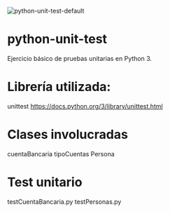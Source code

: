 ![python-unit-test-default](https://github.com/i210-bbdd/python-unit-test/workflows/python-unit-test-default/badge.svg?branch=master&event=push)


# python-unit-test
  Ejercicio básico de pruebas unitarias en Python 3.

# Librería utilizada:
  unittest <https://docs.python.org/3/library/unittest.html>

# Clases involucradas
  cuentaBancaria
  tipoCuentas
  Persona


# Test unitario

  testCuentaBancaria.py
  testPersonas.py
